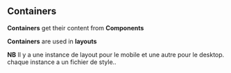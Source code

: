 ## Containers 

__Containers__ get their content from __Components__

__Containers__ are used in __layouts__

__NB__
Il y a une instance de layout pour le mobile et une autre pour le desktop. chaque instance a un fichier de style..